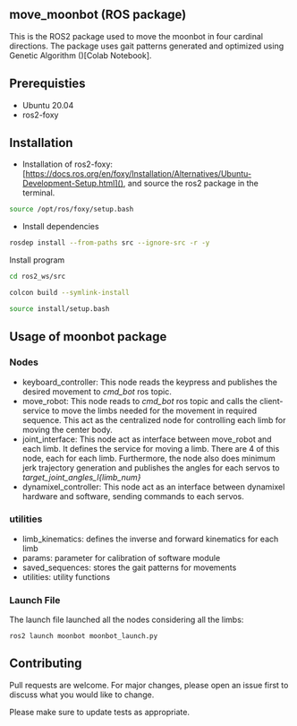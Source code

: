 ## move_moonbot (ROS package)

This is the ROS2 package used to move the moonbot in four cardinal directions. The package uses gait patterns generated and optimized using Genetic Algorithm ()[Colab Notebook].

## Prerequisties
* Ubuntu 20.04
* ros2-foxy

## Installation
* Installation of ros2-foxy: [https://docs.ros.org/en/foxy/Installation/Alternatives/Ubuntu-Development-Setup.html](), and source the ros2 package in the terminal.
```bash
source /opt/ros/foxy/setup.bash
```

* Install dependencies
```bash
rosdep install --from-paths src --ignore-src -r -y
```
Install program
```bash
cd ros2_ws/src

colcon build --symlink-install

source install/setup.bash
```


## Usage of moonbot package

### Nodes

- keyboard\_controller: This node reads the keypress and publishes the desired movement to *cmd\_bot* ros topic.
- move\_robot: This node reads to *cmd\_bot* ros topic and calls the client-service to move the limbs needed for the movement in required sequence. This act as the centralized node for controlling each limb for moving the center body.
- joint\_interface: This node act as interface between move\_robot and each limb. It defines the service for moving a limb. There are 4 of this node, each for each limb. Furthermore, the node also does minimum jerk trajectory generation and publishes the angles for each servos to  *target\_joint\_angles\_l{limb\_num}*
- dynamixel\_controller: This node act as an interface between dynamixel hardware and software, sending commands to each servos.


### utilities

- limb\_kinematics: defines the inverse and forward kinematics for each limb
- params: parameter for calibration of software module
- saved\_sequences: stores the gait patterns for movements
- utilities: utility functions

### Launch File

The launch file launched all the nodes considering all the limbs:
```
ros2 launch moonbot moonbot_launch.py
```


## Contributing

Pull requests are welcome. For major changes, please open an issue first
to discuss what you would like to change.

Please make sure to update tests as appropriate.
